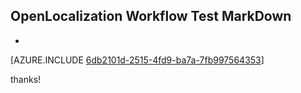 ## OpenLocalization Workflow Test MarkDown
* 

[AZURE.INCLUDE [6db2101d-2515-4fd9-ba7a-7fb997564353](calleeMd1.md)]

 
thanks!